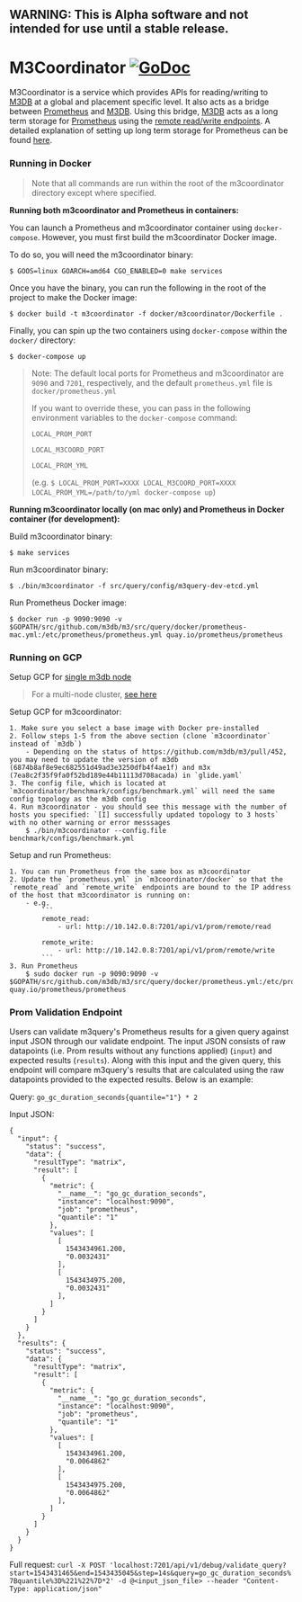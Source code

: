 ## WARNING: This is Alpha software and not intended for use until a stable release.

# M3Coordinator [![GoDoc][doc-img]][doc]

M3Coordinator is a service which provides APIs for reading/writing to [M3DB](https://github.com/m3db/m3) at a global and placement specific level.
It also acts as a bridge between [Prometheus](https://github.com/prometheus/prometheus) and [M3DB](https://github.com/m3db/m3). Using this bridge, [M3DB](https://github.com/m3db/m3) acts as a long term storage for [Prometheus](https://github.com/prometheus/prometheus) using the [remote read/write endpoints](https://github.com/prometheus/prometheus/blob/master/prompb/remote.proto).
A detailed explanation of setting up long term storage for Prometheus can be found [here](https://schd.ws/hosted_files/cloudnativeeu2017/73/Integrating%20Long-Term%20Storage%20with%20Prometheus%20-%20CloudNativeCon%20Berlin%2C%20March%2030%2C%202017.pdf).

### Running in Docker

> Note that all commands are run within the root of the m3coordinator directory except where specified.

**Running both m3coordinator and Prometheus in containers:**

You can launch a Prometheus and m3coordinator container using `docker-compose`. However, you must first build the m3coordinator Docker image.

To do so, you will need the m3coordinator binary:

    $ GOOS=linux GOARCH=amd64 CGO_ENABLED=0 make services

Once you have the binary, you can run the following in the root of the project to make the Docker image:

    $ docker build -t m3coordinator -f docker/m3coordinator/Dockerfile .

Finally, you can spin up the two containers using `docker-compose` within the `docker/` directory:

    $ docker-compose up

> Note: The default local ports for Prometheus and m3coordinator are `9090` and `7201`, respectively, and the default `prometheus.yml` file is `docker/prometheus.yml`
>
>If you want to override these, you can pass in the following environment variables to the `docker-compose` command:
>
> `LOCAL_PROM_PORT`
>
> `LOCAL_M3COORD_PORT`
>
> `LOCAL_PROM_YML`
>
> (e.g. `$ LOCAL_PROM_PORT=XXXX LOCAL_M3COORD_PORT=XXXX LOCAL_PROM_YML=/path/to/yml docker-compose up`)

**Running m3coordinator locally (on mac only) and Prometheus in Docker container (for development):**

Build m3coordinator binary:

    $ make services

Run m3coordinator binary:

    $ ./bin/m3coordinator -f src/query/config/m3query-dev-etcd.yml

Run Prometheus Docker image:

    $ docker run -p 9090:9090 -v $GOPATH/src/github.com/m3db/m3/src/query/docker/prometheus-mac.yml:/etc/prometheus/prometheus.yml quay.io/prometheus/prometheus

### Running on GCP

Setup GCP for [single m3db node](https://github.com/m3db/m3/pull/452/files?short_path=20bfc3f#diff-20bfc3ff6a860483887b93bf9cf0d135)

> For a multi-node cluster, [see here](https://github.com/m3db/m3/src/query/tree/master/benchmark)

Setup GCP for m3coordinator:

    1. Make sure you select a base image with Docker pre-installed
    2. Follow steps 1-5 from the above section (clone `m3coordinator` instead of `m3db`)
        - Depending on the status of https://github.com/m3db/m3/pull/452, you may need to update the version of m3db (6874b8af8e9ec682551d49ad3e3250dfb4f4ae1f) and m3x (7ea8c2f35f9fa0f52bd189e44b11113d708acada) in `glide.yaml`
    3. The config file, which is located at `m3coordinator/benchmark/configs/benchmark.yml` will need the same config topology as the m3db config
    4. Run m3coordinator - you should see this message with the number of hosts you specified: `[I] successfully updated topology to 3 hosts` with no other warning or error messsages
        $ ./bin/m3coordinator --config.file benchmark/configs/benchmark.yml

Setup and run Prometheus:

    1. You can run Prometheus from the same box as m3coordinator
    2. Update the `prometheus.yml` in `m3coordinator/docker` so that the `remote_read` and `remote_write` endpoints are bound to the IP address of the host that m3coordinator is running on:
        - e.g.
            ```
            remote_read:
                - url: http://10.142.0.8:7201/api/v1/prom/remote/read

            remote_write:
                - url: http://10.142.0.8:7201/api/v1/prom/remote/write
            ```
    3. Run Prometheus
        $ sudo docker run -p 9090:9090 -v $GOPATH/src/github.com/m3db/m3/src/query/docker/prometheus.yml:/etc/prometheus/prometheus.yml quay.io/prometheus/prometheus

### Prom Validation Endpoint

Users can validate m3query's Prometheus results for a given query against input JSON through our validate endpoint. The input JSON consists of raw datapoints (i.e. Prom results without any functions applied) (`input`) and expected results (`results`). Along with this input and the given query, this endpoint will compare m3query's results that are calculated using the raw datapoints provided to the expected results. Below is an example:

Query: `go_gc_duration_seconds{quantile="1"} * 2`

Input JSON:

```
{
  "input": {
    "status": "success",
    "data": {
      "resultType": "matrix",
      "result": [
        {
          "metric": {
            "__name__": "go_gc_duration_seconds",
            "instance": "localhost:9090",
            "job": "prometheus",
            "quantile": "1"
          },
          "values": [
            [
              1543434961.200,
              "0.0032431"
            ],
            [
              1543434975.200,
              "0.0032431"
            ],
          ]
        }
      ]
    }
  },
  "results": {
    "status": "success",
    "data": {
      "resultType": "matrix",
      "result": [
        {
          "metric": {
            "__name__": "go_gc_duration_seconds",
            "instance": "localhost:9090",
            "job": "prometheus",
            "quantile": "1"
          },
          "values": [
            [
              1543434961.200,
              "0.0064862"
            ],
            [
              1543434975.200,
              "0.0064862"
            ],
          ]
        }
      ]
    }
  }
}
```

Full request: `curl -X POST 'localhost:7201/api/v1/debug/validate_query?start=1543431465&end=1543435045&step=14s&query=go_gc_duration_seconds%7Bquantile%3D%221%22%7D*2' -d @<input_json_file> --header "Content-Type: application/json"`

[doc-img]: https://godoc.org/github.com/m3db/m3/src/query?status.svg
[doc]: https://godoc.org/github.com/m3db/m3/src/query
